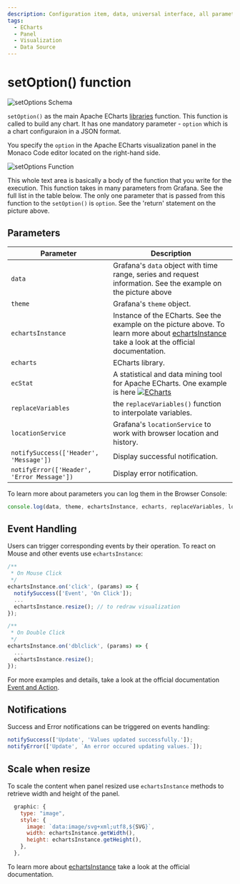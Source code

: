 ```yaml
---
description: Configuration item, data, universal interface, all parameters and data can all be modified through `setOption()` function in the plugin's options.
tags:
  - ECharts
  - Panel
  - Visualization
  - Data Source
---
```


# setOption() function

![setOptions Schema](/img/plugins/volkovlabs-echarts-panel/function_schema.png)

 `setOption()` as the main Apache ECharts <u>libraries</u> function. This function is called to build any chart. It has one mandatory parameter - `option` which is a chart configuraion in a JSON format.

 You specify the `option` in the Apache ECharts visualization panel in the Monaco Code editor located on the right-hand side. 

![setOptions Function](/img/plugins/volkovlabs-echarts-panel/function.png)

 This whole text area is basically a body of the function that you write for the execution.
 This function takes in many parameters from Grafana. See the full list in the table below. The only one parameter that is passed from this function to the `setOption()` is `option`.
 See the 'return' statement on the picture above.
 

## Parameters

| Parameter | Description |
| -- | -- |
| `data` | Grafana's `data` object with time range, series and request information. See the example on the picture above |
| `theme` | Grafana's `theme` object. |
| `echartsInstance` | Instance of the ECharts. See the example on the picture above. To learn more about [echartsInstance](https://echarts.apache.org/en/api.html#echartsInstance) take a look at the official documentation.|
| `echarts` | ECharts library. |
| `ecStat` | A statistical and data mining tool for Apache ECharts. One example is here [![ECharts](/img/plugins/volkovlabs-echarts-panel/ecStat_example.png)](https://echarts.volkovlabs.io/d/U332C4K4z/scatter?orgId=1&editPanel=10)|
| `replaceVariables` | the `replaceVariables()` function to interpolate variables. |
| `locationService` | Grafana's `locationService` to work with browser location and history. |
| `notifySuccess(['Header', 'Message'])` | Display successful notification. |
| `notifyError(['Header', 'Error Message'])` | Display error notification. |


To learn more about parameters you can log them in the Browser Console:

```javascript
console.log(data, theme, echartsInstance, echarts, replaceVariables, locationService);
```

## Event Handling

Users can trigger corresponding events by their operation. To react on Mouse and other events use `echartsInstance`:

```javascript
/**
 * On Mouse Click
 */
echartsInstance.on('click', (params) => {
  notifySuccess(['Event', 'On Click']);
  ...
  echartsInstance.resize(); // to redraw visualization
});

/**
 * On Double Click
 */
echartsInstance.on('dblclick', (params) => {
  ...
  echartsInstance.resize();
});
```

For more examples and details, take a look at the official documentation [Event and Action](https://apache.github.io/echarts-handbook/en/concepts/event/).

## Notifications

Success and Error notifications can be triggered on events handling:

```javascript
notifySuccess(['Update', 'Values updated successfully.']);
notifyError(['Update', `An error occured updating values.`]);
```

## Scale when resize

To scale the content when panel resized use `echartsInstance` methods to retrieve width and height of the panel.

```javascript
  graphic: {
    type: "image",
    style: {
      image: `data:image/svg+xml;utf8,${SVG}`,
      width: echartsInstance.getWidth(),
      height: echartsInstance.getHeight(),
    },
  },
```

To learn more about [echartsInstance](https://echarts.apache.org/en/api.html#echartsInstance) take a look at the official documentation.
